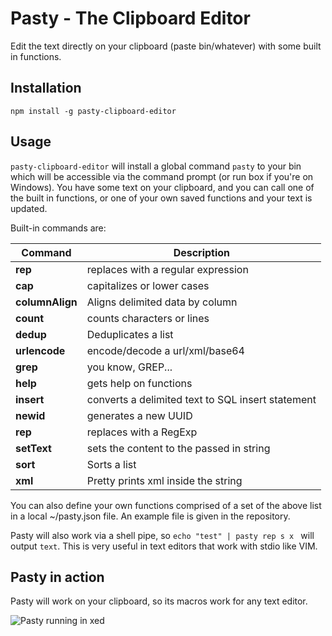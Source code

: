 Pasty - The Clipboard Editor
============================

Edit the text directly on your clipboard (paste bin/whatever) with some built in functions.

## Installation

`npm install -g pasty-clipboard-editor`

## Usage

`pasty-clipboard-editor` will install a global command `pasty` to your bin which will be accessible
via the command prompt (or run box if you're on Windows). You have some text on your clipboard, and
you can call one of the built in functions, or one of your own saved functions and your text is updated.

Built-in commands are:


| Command         | Description                                       |
|-----------------|---------------------------------------------------|
| **rep**         | replaces with a regular expression                |
| **cap**         | capitalizes or lower cases                        |
| **columnAlign** | Aligns delimited data by column                   |
| **count**       | counts characters or lines                        |
| **dedup**       | Deduplicates a list                               |
| **urlencode**   | encode/decode a url/xml/base64                    |
| **grep**        | you know, GREP...                                 |
| **help**        | gets help on functions                            |
| **insert**      | converts a delimited text to SQL insert statement |
| **newid**       | generates a new UUID                              |
| **rep**         | replaces with a RegExp                            |
| **setText**     | sets the content to the passed in string          |
| **sort**        | Sorts a list                                      |
| **xml**         | Pretty prints xml inside the string               |


You can also define your own functions comprised of a set of the above list in a local ~/pasty.json file.
An example file is given in the repository.

Pasty will also work via a shell pipe, so `echo "test" | pasty rep s x ` will output `text`.  This
is very useful in text editors that work with stdio like VIM.

## Pasty in action

Pasty will work on your clipboard, so its macros work for any text editor.

![Pasty running in xed](https://github.com/Mnrikard/pasty/wiki/img/AnyEditor.gif)

